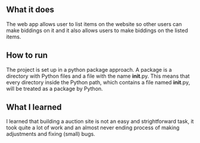 ## What it does
The web app allows user to list items on the website so other users can make biddings on it and it also allows users to make biddings on the listed items. 

## How to run
The project is set up in a python package approach. A package is a directory with Python files and a file with the name __init__.py. This means that every directory inside the Python path, which contains a file named __init__.py, will be treated as a package by Python.


## What I learned
I learned that building a auction site is not an easy and strightforward task, it took quite a lot of work and an almost never ending process of making adjustments and fixing (small) bugs. 
